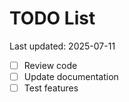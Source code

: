 # TODO List

Last updated: 2025-07-11

- [ ] Review code
- [ ] Update documentation
- [ ] Test features

<!-- Last updated: 2025-07-14 -->
